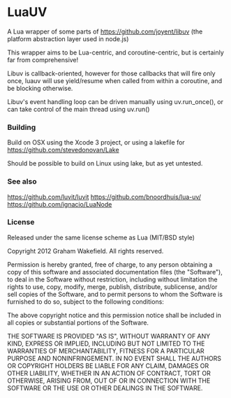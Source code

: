 # LuaUV

A Lua wrapper of some parts of https://github.com/joyent/libuv (the platform abstraction layer used in node.js)

This wrapper aims to be Lua-centric, and coroutine-centric, but is certainly far from comprehensive!

Libuv is callback-oriented, however for those callbacks that will fire only once, luauv will use yield/resume when called from within a coroutine, and be blocking otherwise.

Libuv's event handling loop can be driven manually using uv.run_once(), or can take control of the main thread using uv.run()

### Building

Build on OSX using the Xcode 3 project, or using a lakefile for https://github.com/stevedonovan/Lake

Should be possible to build on Linux using lake, but as yet untested.

### See also

https://github.com/luvit/luvit
https://github.com/bnoordhuis/lua-uv/
https://github.com/ignacio/LuaNode

### License

Released under the same license scheme as Lua (MIT/BSD style)

Copyright 2012 Graham Wakefield. All rights reserved.

Permission is hereby granted, free of charge, to any person obtaining a copy of this software and associated documentation files (the "Software"), to deal in the Software without restriction, including without limitation the rights to use, copy, modify, merge, publish, distribute, sublicense, and/or sell copies of the Software, and to permit persons to whom the Software is furnished to do so, subject to the following conditions:

The above copyright notice and this permission notice shall be included in all copies or substantial portions of the Software.

THE SOFTWARE IS PROVIDED "AS IS", WITHOUT WARRANTY OF ANY KIND, EXPRESS OR IMPLIED, INCLUDING BUT NOT LIMITED TO THE WARRANTIES OF MERCHANTABILITY, FITNESS FOR A PARTICULAR PURPOSE AND NONINFRINGEMENT. IN NO EVENT SHALL THE AUTHORS OR COPYRIGHT HOLDERS BE LIABLE FOR ANY CLAIM, DAMAGES OR OTHER LIABILITY, WHETHER IN AN ACTION OF CONTRACT, TORT OR OTHERWISE, ARISING FROM, OUT OF OR IN CONNECTION WITH THE SOFTWARE OR THE USE OR OTHER DEALINGS IN THE SOFTWARE.
